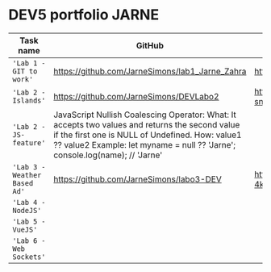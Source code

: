 # DEV5 portfolio JARNE

| Task name                    | GitHub     | CodeSandBox   |
| ---------------------------- | ---------- | ------------  |
| `'Lab 1 - GIT to work'`      | https://github.com/JarneSimons/lab1_Jarne_Zahra | https://7xp5r7.csb.app/ |
| `'Lab 2 - Islands'`          | https://github.com/JarneSimons/DEVLabo2           | https://codesandbox.io/s/compassionate-snow-4qdxxm?file=/index.html              |
| `'Lab 2 - JS-feature'`       | JavaScript Nullish Coalescing Operator: What: It accepts two values and returns the second value if the first one is NULL of Undefined. How: value1 ?? value2 Example: let myname = null ?? 'Jarne'; console.log(name); // 'Jarne'           |
| `'Lab 3 - Weather Based Ad'` | https://github.com/JarneSimons/labo3-DEV           | https://codesandbox.io/s/labo3-dev-4klxn8?file=/index.html               |
| `'Lab 4 - NodeJS'`           |            |               |
| `'Lab 5 - VueJS'`            |            |               |
| `'Lab 6 - Web Sockets'`      |            |               |